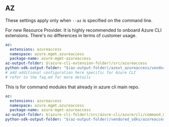 ## AZ

These settings apply only when `--az` is specified on the command line.

For new Resource Provider. It is highly recommended to onboard Azure CLI extensions. There's no differences in terms of customer usage.

```yaml $(az) && $(target-mode) != 'core'
az:
  extensions: azureaccess
  namespace: azure.mgmt.azureaccess
  package-name: azure-mgmt-azureaccess
az-output-folder: $(azure-cli-extension-folder)/src/azureaccess
python-sdk-output-folder: "$(az-output-folder)/azext_azureaccess/vendored_sdks/azureaccess"
# add additional configuration here specific for Azure CLI
# refer to the faq.md for more details
```

This is for command modules that already in azure cli main repo.

```yaml $(az) && $(target-mode) == 'core'
az:
  extensions: azureaccess
  namespace: azure.mgmt.azureaccess
  package-name: azure-mgmt-azureaccess
az-output-folder: $(azure-cli-folder)/src/azure-cli/azure/cli/command_modules/azureaccess
python-sdk-output-folder: "$(az-output-folder)/vendored_sdks/azureaccess"
```
